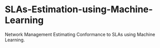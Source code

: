 # SLAs-Estimation-using-Machine-Learning
Network Management Estimating Conformance to SLAs using Machine Learning. 
